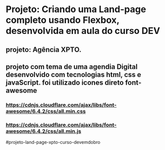 # Projeto: Criando uma Land-page completo usando Flexbox, desenvolvida em aula do curso DEV
## projeto: Agência XPTO.

## projeto com tema de uma agendia Digital desenvolvido com  tecnologias html, css e javaScript. foi utilizado icones direto font-awesome 
### https://cdnjs.cloudflare.com/ajax/libs/font-awesome/6.4.2/css/all.min.css
### https://cdnjs.cloudflare.com/ajax/libs/font-awesome/6.4.2/css/all.min.js

# p r o j e t o - l a n d - p a g e - x p t o - c u r s o - d e v e m d o b r o  
 